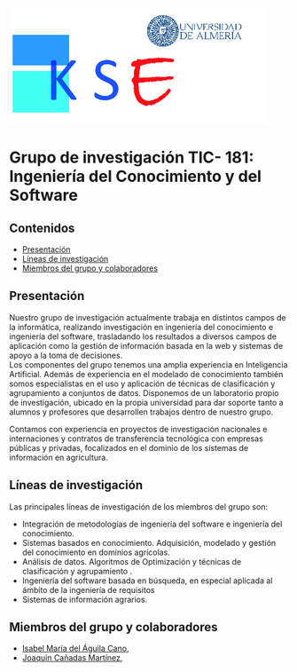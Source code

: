 

![](logoconuni.png)

# Grupo de investigación TIC- 181: Ingeniería del Conocimiento y del Software


## Contenidos
- [Presentación](#Presentación)
- [Líneas de investigación](#Líneas)
- [Miembros del grupo y colaboradores](#Miembros)

## Presentación

Nuestro grupo de investigación actualmente trabaja en distintos campos de la informática, realizando investigación en ingeniería del conocimiento e ingeniería del software, trasladando los resultados a diversos campos de aplicación como la gestión de información basada en la web y sistemas de apoyo a la toma de decisiones.  
Los componentes del grupo tenemos una amplia experiencia en Inteligencia Artificial. Además de experiencia en el modelado de conocimiento también somos especialistas en el uso y aplicación de técnicas de clasificación y agrupamiento a conjuntos de datos.
Disponemos de un laboratorio propio de investigación, ubicado en la propia universidad para dar soporte tanto a alumnos y profesores que desarrollen trabajos dentro de nuestro grupo. 

Contamos con experiencia en proyectos de investigación nacionales e internaciones y contratos de transferencia tecnológica con empresas públicas y privadas, focalizados en el dominio de los sistemas de información en agricultura. 

## Líneas de investigación

Las principales líneas de investigación de los miembros del grupo son:

- Integración de metodologías de ingeniería del software e ingeniería del conocimiento.
- Sistemas basados en conocimiento. Adquisición, modelado y gestión del conocimiento en dominios agrícolas.
- Análisis de datos. Algoritmos de Optimización y técnicas de clasificación y agrupamiento .
- Ingeniería del software basada en búsqueda, en especial aplicada al ámbito de la ingeniería de requisitos
- Sistemas de información agrarios.

## Miembros del grupo y colaboradores

 - [Isabel María del Águila Cano](http://brujula.ual.es/authors/8.html), 
 - [Joaquin Cañadas Martínez](http://brujula.ual.es/authors/139.html),
 


